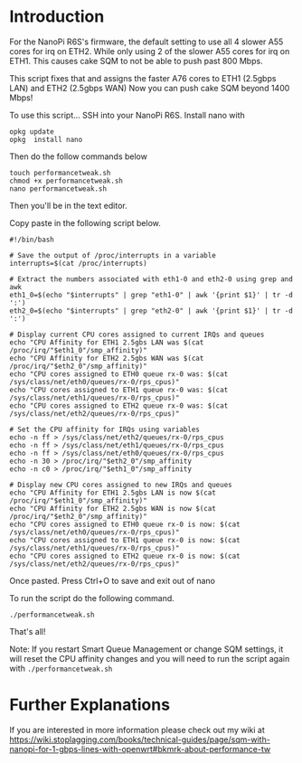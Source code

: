 # Introduction
For the NanoPi R6S's firmware, the default setting to use all 4 slower A55 cores for irq on ETH2. While only using 2 of the slower A55 cores for irq on ETH1.
This causes cake SQM to not be able to push past 800 Mbps.

This script fixes that and assigns the faster A76 cores to ETH1 (2.5gbps LAN) and ETH2 (2.5gbps WAN)
Now you can push cake SQM beyond 1400 Mbps!


To use this script... SSH into your NanoPi R6S. Install nano with

```
opkg update
opkg  install nano
```

Then do the follow commands below

```
touch performancetweak.sh
chmod +x performancetweak.sh
nano performancetweak.sh
```

Then you'll be in the text editor.

Copy paste in the following script below.

```
#!/bin/bash

# Save the output of /proc/interrupts in a variable
interrupts=$(cat /proc/interrupts)

# Extract the numbers associated with eth1-0 and eth2-0 using grep and awk
eth1_0=$(echo "$interrupts" | grep "eth1-0" | awk '{print $1}' | tr -d ':')
eth2_0=$(echo "$interrupts" | grep "eth2-0" | awk '{print $1}' | tr -d ':')

# Display current CPU cores assigned to current IRQs and queues
echo "CPU Affinity for ETH1 2.5gbs LAN was $(cat /proc/irq/"$eth1_0"/smp_affinity)"
echo "CPU Affinity for ETH2 2.5gbs WAN was $(cat /proc/irq/"$eth2_0"/smp_affinity)"
echo "CPU cores assigned to ETH0 queue rx-0 was: $(cat /sys/class/net/eth0/queues/rx-0/rps_cpus)"
echo "CPU cores assigned to ETH1 queue rx-0 was: $(cat /sys/class/net/eth1/queues/rx-0/rps_cpus)"
echo "CPU cores assigned to ETH2 queue rx-0 was: $(cat /sys/class/net/eth2/queues/rx-0/rps_cpus)"

# Set the CPU affinity for IRQs using variables
echo -n ff > /sys/class/net/eth2/queues/rx-0/rps_cpus
echo -n ff > /sys/class/net/eth1/queues/rx-0/rps_cpus
echo -n ff > /sys/class/net/eth0/queues/rx-0/rps_cpus
echo -n 30 > /proc/irq/"$eth2_0"/smp_affinity
echo -n c0 > /proc/irq/"$eth1_0"/smp_affinity

# Display new CPU cores assigned to new IRQs and queues
echo "CPU Affinity for ETH1 2.5gbs LAN is now $(cat /proc/irq/"$eth1_0"/smp_affinity)"
echo "CPU Affinity for ETH2 2.5gbs WAN is now $(cat /proc/irq/"$eth2_0"/smp_affinity)"
echo "CPU cores assigned to ETH0 queue rx-0 is now: $(cat /sys/class/net/eth0/queues/rx-0/rps_cpus)"
echo "CPU cores assigned to ETH1 queue rx-0 is now: $(cat /sys/class/net/eth1/queues/rx-0/rps_cpus)"
echo "CPU cores assigned to ETH2 queue rx-0 is now: $(cat /sys/class/net/eth2/queues/rx-0/rps_cpus)"
```

Once pasted. Press Ctrl+O to save and exit out of nano

To run the script do the following command.
```
./performancetweak.sh
```

That's all!

Note: If you restart Smart Queue Management or change SQM settings, it will reset the CPU affinity changes
and you will need to run the script again with `./performancetweak.sh`

# Further Explanations
If you are interested in more information please check out my wiki at https://wiki.stoplagging.com/books/technical-guides/page/sqm-with-nanopi-for-1-gbps-lines-with-openwrt#bkmrk-about-performance-tw
